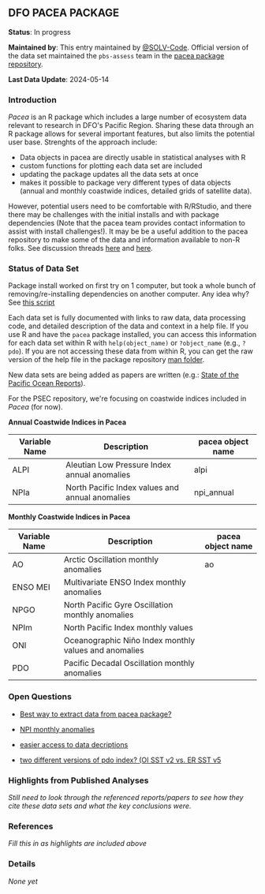 ## DFO PACEA PACKAGE

**Status**: In progress

**Maintained by**: This entry maintained by [@SOLV-Code](https://github.com/SOLV-Code). Official version of the data set maintained the ```pbs-assess``` team in the [pacea package repository](https://github.com/pbs-assess/pacea).

**Last Data Update**: 2024-05-14

### Introduction

*Pacea* is an R package which includes a large number of ecosystem data relevant to research in DFO's Pacific Region. Sharing these data through an R package allows for several important features, but also limits the potential user base. Strenghts of the approach include:

* Data objects in pacea are directly usable in statistical analyses with R
* custom functions for plotting each data set are included
* updating the package updates all the data sets at once
* makes it possible to package very different types of data objects (annual and monthly coastwide indices, detailed grids of satellite data).

However, potential users need to be comfortable with R/RStudio, and there there may be challenges with the initial installs and with package dependencies (Note that the pacea team provides contact information to assist with install challenges!). It may be be a useful addition to the pacea repository to make some of the data and information available to non-R folks. See discussion threads [here](https://github.com/SOLV-Code/Open-Source-Env-Cov-PacSalmon/issues/116) and [here](https://github.com/SOLV-Code/Open-Source-Env-Cov-PacSalmon/issues/120).

### Status of Data Set

Package install worked on first try on 1 computer, but took a whole bunch of removing/re-installing dependencies on another computer. Any idea why? See [this script](https://github.com/SOLV-Code/Open-Source-Env-Cov-PacSalmon/blob/main/CODE/DFO_PACEA_Package/1_Pacea_PackageInstallandDataExtract.R)


Each data set is fully documented with links to raw data, data processing code, and detailed description of the data and context in a help file. If you use R and have the ```pacea``` package installed, you can access this information for each data set within R with ```help(object_name)``` or ```?object_name``` (e.g., ```?pdo```). If you are not accessing these data from within R, you can get the raw version of the help file in the package repository [man folder](https://github.com/pbs-assess/pacea/tree/main/man).

New data sets are being added as papers are written (e.g.: [State of the Pacific Ocean Reports](https://github.com/SOLV-Code/Open-Source-Env-Cov-PacSalmon/tree/main/DATA/DFO_StateOfThePacificOcean)).

For the PSEC repository, we're focusing on coastwide indices included in *Pacea* (for now).

**Annual Coastwide Indices in Pacea**


Variable Name | Description | pacea object name 
-- | -- | --
ALPI | Aleutian Low Pressure Index annual anomalies | alpi
NPIa | North Pacific Index values and annual anomalies | npi_annual

**Monthly Coastwide Indices in Pacea**


Variable Name | Description | pacea object name 
-- | -- | --
AO | Arctic Oscillation  monthly anomalies| ao
ENSO MEI | Multivariate ENSO Index  monthly anomalies |
NPGO | North Pacific Gyre Oscillation  monthly anomalies |
NPIm | North Pacific Index monthly values  |
ONI | Oceanographic Niño Index  monthly values and anomalies | 
PDO | Pacific Decadal Oscillation  monthly anomalies|



### Open Questions 

* [Best way to extract data from pacea package?](https://github.com/SOLV-Code/Open-Source-Env-Cov-PacSalmon/issues/116)

* [NPI monthly anomalies](https://github.com/SOLV-Code/Open-Source-Env-Cov-PacSalmon/issues/118)

* [easier access to data decriptions](https://github.com/SOLV-Code/Open-Source-Env-Cov-PacSalmon/issues/120)

* [two different versions of pdo index? (OI SST v2 vs. ER SST v5](https://github.com/SOLV-Code/Open-Source-Env-Cov-PacSalmon/issues/26)


### Highlights from Published Analyses


*Still need to look through the referenced reports/papers to see how they cite these data sets and what the key conclusions were.*


### References

*Fill this in as highlights are included above*



### Details

*None yet*